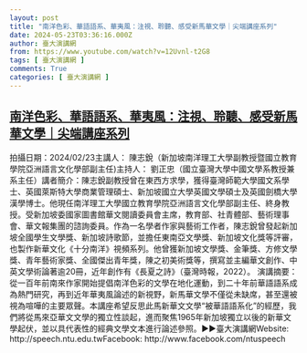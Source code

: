 ```yaml
---
layout: post
title: "南洋色彩、華語語系、華夷風：注視、聆聽、感受新馬華文學｜尖端講座系列"
date: 2024-05-23T03:36:16.000Z
author: 臺大演講網
from: https://www.youtube.com/watch?v=12Uvnl-t2G8
tags: [ 臺大演講網 ]
comments: True
categories: [ 臺大演講網 ]
---
```

<!--1716435376000-->
[南洋色彩、華語語系、華夷風：注視、聆聽、感受新馬華文學｜尖端講座系列](https://www.youtube.com/watch?v=12Uvnl-t2G8)
------

<div>
拍攝日期：2024/02/23主講人： 陳志銳（新加坡南洋理工大學副教授暨國立教育學院亞洲語言文化學部副主任)主持人： 劉正忠（國立臺灣大學中國文學系教授兼系主任）講者簡介：陳志銳副教授曾在東西方求學，獲得臺灣師範大學國文系學士、英國萊斯特大學商業管理碩士、新加坡國立大學英國文學碩士及英國劍橋大學漢學博士。他現任南洋理工大學國立教育學院亞洲語言文化學部副主任、終身教授。受新加坡委國家圖書館華文閱讀委員會主席，教育部、社青體部、藝術理事會、華文報集團的諮詢委員。作為一名學者作家與藝術工作者，陳志銳曾發起新加坡全國學生文學獎、新加坡詩歌節，並擔任東南亞文學獎、新加坡文化獎等評審，也製作新華文化《十分南洋》視頻系列。他曾獲新加坡文學獎、金筆獎、方修文學獎、青年藝術家獎、全國傑出青年獎，陳之初美術獎等，撰寫並主編華文創作、中英文學術論著逾20冊，近年創作有《長夏之詩》（臺灣時報，2022）。 演講摘要：從一百年前南來作家開始提倡南洋色彩的文學在地化運動，到二十年前華語語系成為熱門研究，再到近年華夷風論述的新視野，新馬華文學不僅從未缺席，甚至還被視為喧嘩的主要眾聲。本講座希望反思此馬新華文文學“被華語語系化”的經歷，我們將從馬來亞華文文學的獨立性談起，進而聚焦1965年新加坡獨立以後的新華文學起伏，並以具代表性的經典文學文本進行論述參照。►►臺大演講網Website: http://speech.ntu.edu.twFacebook: http://www.facebook.com/ntuspeech
</div>
